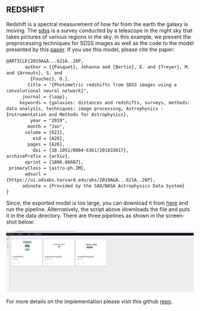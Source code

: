 ## REDSHIFT 
Redshift is a spectral measurement of how far from the earth the galaxy is moving. The [sdss](https://www.sdss.org/) is a survey conducted by a telescope in the night sky that takes pictures of various regions in the sky. In this example, we present the preprocessing techniques for SDSS images as well as the code to the model presented by this [paper](https://arxiv.org/abs/1806.06607). If you use this model, please cite the paper:
```
@ARTICLE{2019A&A...621A..26P,
       author = {{Pasquet}, Johanna and {Bertin}, E. and {Treyer}, M. and {Arnouts}, S. and
         {Fouchez}, D.},
        title = "{Photometric redshifts from SDSS images using a convolutional neural network}",
      journal = {\aap},
     keywords = {galaxies: distances and redshifts, surveys, methods: data analysis, techniques: image processing, Astrophysics - Instrumentation and Methods for Astrophysics},
         year = "2019",
        month = "Jan",
       volume = {621},
          eid = {A26},
        pages = {A26},
          doi = {10.1051/0004-6361/201833617},
archivePrefix = {arXiv},
       eprint = {1806.06607},
 primaryClass = {astro-ph.IM},
       adsurl = {https://ui.adsabs.harvard.edu/abs/2019A&A...621A..26P},
      adsnote = {Provided by the SAO/NASA Astrophysics Data System}
}
```
Since, the exported model is too large, you can download it from [here](https://www.dropbox.com/s/55qyfb1xn0qttf6/guest%2Bredshiftfinal_94d17a.webgmex?dl=0) and run the pipeline.
Alternatively, the script above downloads the file and puts it in the data directory. There are three pipelines as shown in the screen-shot below:

![pipelines](../screenshots/deepforge-pipelines.png)



For more details on the implementation please visit this github [repo](https://github.com/umesh-timalsina/redshift).
